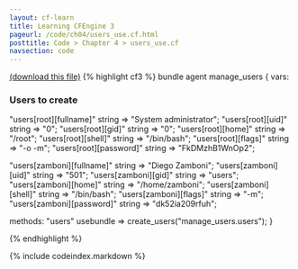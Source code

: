 ```yaml
---
layout: cf-learn
title: Learning CFEngine 3
pageurl: /code/ch04/users_use.cf.html
posttitle: Code > Chapter 4 > users_use.cf
navsection: code
---
```


[(download this file)](/src/ch04/users_use.cf)
{% highlight cf3 %}
bundle agent manage_users
{
vars:
  ### Users to create
  "users[root][fullname]"  string => "System administrator";
  "users[root][uid]"       string => "0";
  "users[root][gid]"       string => "0";
  "users[root][home]"      string => "/root";
  "users[root][shell]"     string => "/bin/bash";
  "users[root][flags]"     string => "-o -m";
  "users[root][password]"  string => "FkDMzhB1WnOp2";

  "users[zamboni][fullname]"  string => "Diego Zamboni";
  "users[zamboni][uid]"       string => "501";
  "users[zamboni][gid]"       string => "users";
  "users[zamboni][home]"      string => "/home/zamboni";
  "users[zamboni][shell]"     string => "/bin/bash";
  "users[zamboni][flags]"     string => "-m";
  "users[zamboni][password]"  string => "dk52ia209rfuh";

methods:
  "users"   usebundle => create_users("manage_users.users");
}

{% endhighlight %}

{% include codeindex.markdown %}
